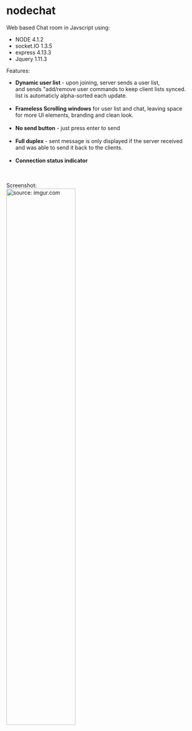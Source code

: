 # nodechat
Web based Chat room in Javscript using:
<ul>
<li>NODE      4.1.2</li>
<li>socket.IO 1.3.5</li>
<li>express   4.13.3</li>
<li>Jquery    1.11.3</li>
</ul>
Features:
<ul>
<li><b>Dynamic user list</b> - upon joining, server sends a user list, 
<br> and sends "add/remove user commands to keep client lists synced.
<br>list is automaticly alpha-sorted each update.</li>
<br>
<li><b>Frameless Scrolling windows</b> for user list and chat, leaving space
<br>for more UI elements, branding and clean look.</li>
<br>
<li><b>No send button</b> - just press enter to send</li>
<br>
<li><b>Full duplex</b> - sent message is only displayed if the server received
<br>and was able to send it back to the clients.</li>
<br>
<li><b>Connection status indicator</b></li>
</ul>
<br>
<br>Screenshot:
<br>
<a href="http://imgur.com/ksE9XyN"><img src="http://i.imgur.com/ksE9XyN.png" height=60% width=60% title="source: imgur.com" /></a>

  
